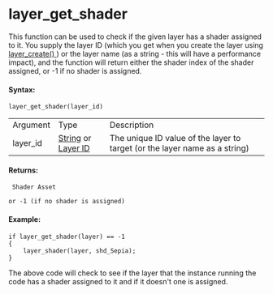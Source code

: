 # layer_get_shader

This function can be used to check if the given layer has a shader
assigned to it. You supply the layer ID (which you get when you create
the layer using [ layer_create() ](layer_create) ) or the layer name
(as a string - this will have a performance impact), and the function
will return either the shader index of the shader assigned, or -1 if no
shader is assigned.

#### Syntax:

``` gml
layer_get_shader(layer_id)
```

|          |                                                                                                                                                                                                                  |                                                                            |
|----------|------------------------------------------------------------------------------------------------------------------------------------------------------------------------------------------------------------------|----------------------------------------------------------------------------|
| Argument | Type                                                                                                                                                                                                             | Description                                                                |
| layer_id |  [String](../../../../../../GameMaker_Language/GML_Overview/Data_Types) or [Layer ID](../../../../../../GameMaker_Language/GML_Reference/Asset_Management/Rooms/General_Layer_Functions/layer_get_id)    | The unique ID value of the layer to target (or the layer name as a string) |

#### Returns:

``` gml
 Shader Asset

or -1 (if no shader is assigned)
```

#### Example:

``` gml
if layer_get_shader(layer) == -1
{
    layer_shader(layer, shd_Sepia);
}
```

The above code will check to see if the layer that the instance running
the code has a shader assigned to it and if it doesn't one is assigned.
